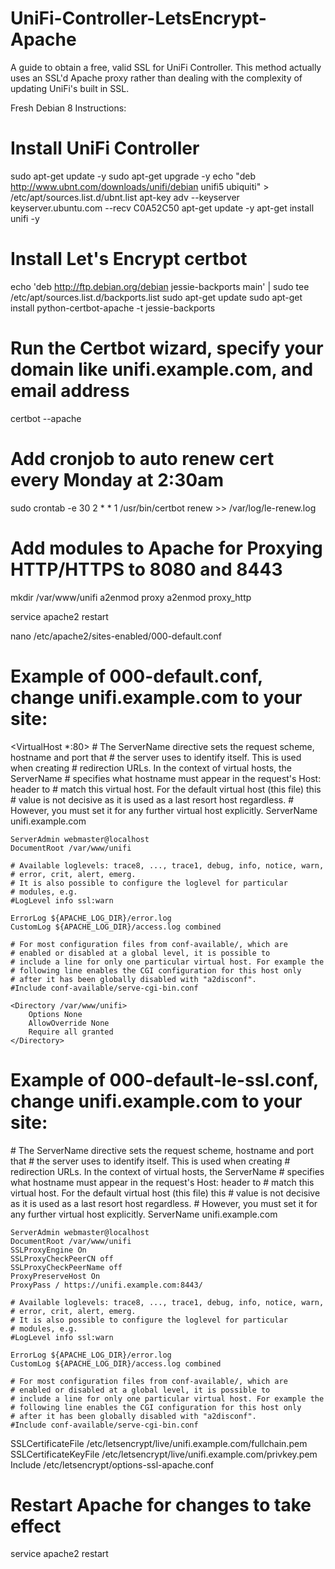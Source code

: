 # UniFi-Controller-LetsEncrypt-Apache
A guide to obtain a free, valid SSL for UniFi Controller. This method actually uses an SSL'd Apache proxy rather than dealing with the complexity of updating UniFi's built in SSL.

Fresh Debian 8 Instructions:

# Install UniFi Controller
sudo apt-get update -y
sudo apt-get upgrade -y
echo "deb http://www.ubnt.com/downloads/unifi/debian unifi5 ubiquiti" > /etc/apt/sources.list.d/ubnt.list 
apt-key adv --keyserver keyserver.ubuntu.com --recv C0A52C50
apt-get update -y
apt-get install unifi -y

# Install Let's Encrypt certbot
echo 'deb http://ftp.debian.org/debian jessie-backports main' | sudo tee /etc/apt/sources.list.d/backports.list
sudo apt-get update
sudo apt-get install python-certbot-apache -t jessie-backports

# Run the Certbot wizard, specify your domain like unifi.example.com, and email address
certbot --apache

# Add cronjob to auto renew cert every Monday at 2:30am
sudo crontab -e
30 2 * * 1 /usr/bin/certbot renew >> /var/log/le-renew.log

# Add modules to Apache for Proxying HTTP/HTTPS to 8080 and 8443
mkdir /var/www/unifi
a2enmod proxy
a2enmod proxy_http

service apache2 restart

nano /etc/apache2/sites-enabled/000-default.conf

# Example of 000-default.conf, change unifi.example.com to your site:

<VirtualHost *:80>
	# The ServerName directive sets the request scheme, hostname and port that
	# the server uses to identify itself. This is used when creating
	# redirection URLs. In the context of virtual hosts, the ServerName
	# specifies what hostname must appear in the request's Host: header to
	# match this virtual host. For the default virtual host (this file) this
	# value is not decisive as it is used as a last resort host regardless.
	# However, you must set it for any further virtual host explicitly.
	ServerName unifi.example.com

	ServerAdmin webmaster@localhost
	DocumentRoot /var/www/unifi

	# Available loglevels: trace8, ..., trace1, debug, info, notice, warn,
	# error, crit, alert, emerg.
	# It is also possible to configure the loglevel for particular
	# modules, e.g.
	#LogLevel info ssl:warn

	ErrorLog ${APACHE_LOG_DIR}/error.log
	CustomLog ${APACHE_LOG_DIR}/access.log combined

	# For most configuration files from conf-available/, which are
	# enabled or disabled at a global level, it is possible to
	# include a line for only one particular virtual host. For example the
	# following line enables the CGI configuration for this host only
	# after it has been globally disabled with "a2disconf".
	#Include conf-available/serve-cgi-bin.conf
	
	<Directory /var/www/unifi>
		Options None
		AllowOverride None
		Require all granted
	</Directory>
</VirtualHost>

# Example of 000-default-le-ssl.conf, change unifi.example.com to your site:

<IfModule mod_ssl.c>
<VirtualHost *:443>
	# The ServerName directive sets the request scheme, hostname and port that
	# the server uses to identify itself. This is used when creating
	# redirection URLs. In the context of virtual hosts, the ServerName
	# specifies what hostname must appear in the request's Host: header to
	# match this virtual host. For the default virtual host (this file) this
	# value is not decisive as it is used as a last resort host regardless.
	# However, you must set it for any further virtual host explicitly.
	ServerName unifi.example.com

	ServerAdmin webmaster@localhost
	DocumentRoot /var/www/unifi
	SSLProxyEngine On
	SSLProxyCheckPeerCN off
	SSLProxyCheckPeerName off
	ProxyPreserveHost On
	ProxyPass / https://unifi.example.com:8443/	

	# Available loglevels: trace8, ..., trace1, debug, info, notice, warn,
	# error, crit, alert, emerg.
	# It is also possible to configure the loglevel for particular
	# modules, e.g.
	#LogLevel info ssl:warn

	ErrorLog ${APACHE_LOG_DIR}/error.log
	CustomLog ${APACHE_LOG_DIR}/access.log combined

	# For most configuration files from conf-available/, which are
	# enabled or disabled at a global level, it is possible to
	# include a line for only one particular virtual host. For example the
	# following line enables the CGI configuration for this host only
	# after it has been globally disabled with "a2disconf".
	#Include conf-available/serve-cgi-bin.conf

	
SSLCertificateFile /etc/letsencrypt/live/unifi.example.com/fullchain.pem
SSLCertificateKeyFile /etc/letsencrypt/live/unifi.example.com/privkey.pem
Include /etc/letsencrypt/options-ssl-apache.conf


</VirtualHost>

</IfModule>

# Restart Apache for changes to take effect
service apache2 restart
